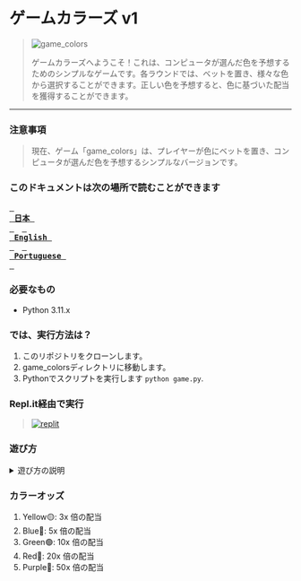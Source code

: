 # ゲームカラーズ v1

> ![game_colors](https://github.com/AkariOficial/game_colors/assets/58480908/feafe27d-7e02-4a0a-993f-f341d3b0e553)
>
> ゲームカラーズへようこそ！これは、コンピュータが選んだ色を予想するためのシンプルなゲームです。各ラウンドでは、ベットを置き、様々な色から選択することができます。正しい色を予想すると、色に基づいた配当を獲得することができます。

----

### 注意事項
> 現在、ゲーム「game_colors」は、プレイヤーが色にベットを置き、コンピュータが選んだ色を予想するシンプルなバージョンです。

### このドキュメントは次の場所で読むことができます
**[<kbd> <br> 日本 <br> </kbd>](https://github.com/whyakari/game_colors/blob/game_colors_v1/README-JP.md)**&emsp;**[<kbd> <br> English <br> </kbd>](https://github.com/whyakari/game_colors/blob/game_colors_v1/README.md)**&emsp;**[<kbd> <br> Portuguese <br> </kbd>](https://github.com/whyakari/game_colors/blob/game_colors_v1/README-PT.md)**&emsp;

### 必要なもの
- Python 3.11.x

### では、実行方法は？
1. このリポジトリをクローンします。
2. game_colorsディレクトリに移動します。
3. Pythonでスクリプトを実行します `python game.py`.

### Repl.it経由で実行
> <a href='https://replit.com/@Nocky/Game-Colors-v1?v=1' target="_blank"><img alt='replit' src='https://img.shields.io/badge/replit-667881?colorA=363a4f&colorB=b7bdf8&style=for-the-badge&logo=replit&logoColor=white'/></a>

### 遊び方
<details>
<summary>遊び方の説明</summary>
  
1. ゲームを実行し、初期残高を入力します。
2. 希望する金額を入力してベットを置きます。最低ベット金額は $1.00 です。
3. 利用可能な色から1つ選択します：Yellow, Blue, Green, Red, Purple。
4. 選んだ色がコンピュータの選択と一致した場合、勝利です！配当は色のオッズに基づきます。
5. 予想が間違っていた場合、ベットした金額は失われます。
6. 残高がプラスの状態でプレイを続けます。お金がなくなった場合、ゲームオーバーです。
  
</details>

### カラーオッズ
1. Yellow🟡: 3x 倍の配当
2. Blue🔵: 5x 倍の配当
3. Green🟢: 10x 倍の配当
4. Red🔴: 20x 倍の配当
5. Purple🌸: 50x 倍の配当
